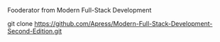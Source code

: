 Fooderator from
Modern Full-Stack Development

git clone https://github.com/Apress/Modern-Full-Stack-Development-Second-Edition.git